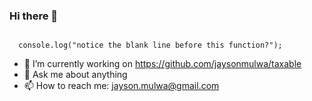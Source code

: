 ### Hi there 👋

<!--![alt text](https://github.com/jaysonmulwa/jaysonmulwa/blob/master/j.png?raw=true)-->

<!--
**jaysonmulwa/jaysonmulwa** is a ✨ _special_ ✨ repository because its `README.md` (this file) appears on your GitHub profile.

Here are some ideas to get you started:

-->
```

  console.log("notice the blank line before this function?");

```

- 🔭 I’m currently working on https://github.com/jaysonmulwa/taxable
- 💬 Ask me about anything
- 📫 How to reach me: jayson.mulwa@gmail.com

<!--![alt text](https://github.com/jaysonmulwa/jaysonmulwa/blob/master/j2.png?raw=true)-->

